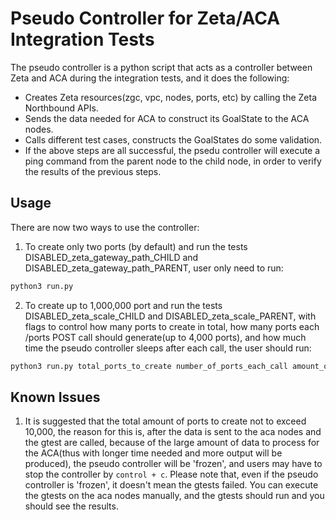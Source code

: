 # Pseudo Controller for Zeta/ACA Integration Tests

The pseudo controller is a python script that acts as a controller between Zeta and ACA during the integration tests, and it does the following:

- Creates Zeta resources(zgc, vpc, nodes, ports, etc) by calling the Zeta Northbound APIs.
- Sends the data needed for ACA to construct its GoalState to the ACA nodes.
- Calls different test cases, constructs the GoalStates do some validation.
- If the above steps are all successful, the psedu controller will execute a ping command from the parent node to the child node, in order to verify the results of the previous steps.

## Usage

There are now two ways to use the controller:

1. To create only two ports (by default) and run the tests DISABLED_zeta_gateway_path_CHILD and DISABLED_zeta_gateway_path_PARENT, user only need to run:

```sh
python3 run.py
```

2. To create up to 1,000,000 port and run the tests DISABLED_zeta_scale_CHILD and DISABLED_zeta_scale_PARENT, with flags to control how many ports to create in total, how many ports each /ports POST call should generate(up to 4,000 ports), and how much time the pseudo controller sleeps after each call, the user should run:

```sh
python3 run.py total_ports_to_create number_of_ports_each_call amount_of_time_to_sleep.
```

## Known Issues

1. It is suggested that the total amount of ports to create not to exceed 10,000, the reason for this is, after the data is sent to the aca nodes and the gtest are called, because of the large amount of data to process for the ACA(thus with longer time needed and more output will be produced), the pseudo controller will be 'frozen', and users may have to stop the controller by `control + c`.
Please note that, even if the pseudo controller is 'frozen', it doesn't mean the gtests failed. You can execute the gtests on the aca nodes manually, and the gtests should run and you should see the results.
